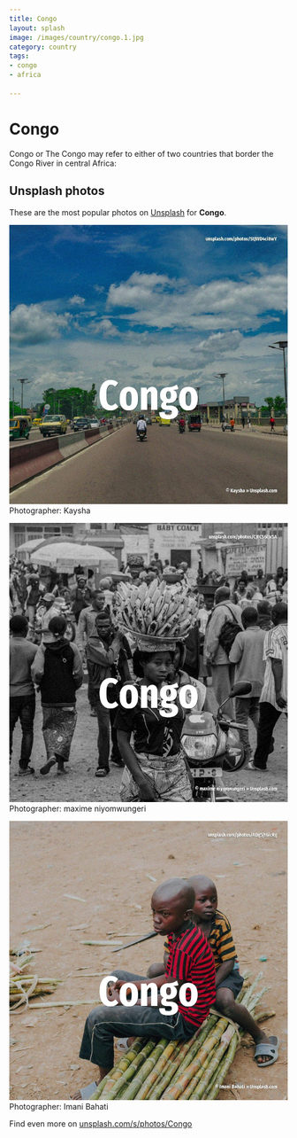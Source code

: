 ```yaml
---
title: Congo
layout: splash
image: /images/country/congo.1.jpg
category: country
tags:
- congo
- africa

---
```

# Congo

Congo or The Congo may refer to either of two countries that border the Congo River in central  Africa:    

 
## Unsplash photos
These are the most popular photos on [Unsplash](https://unsplash.com) for **Congo**.
 
![Congo](/images/country/congo.1.jpg)
Photographer:  Kaysha
 
![Congo](/images/country/congo.2.jpg)
Photographer:  maxime niyomwungeri
 
![Congo](/images/country/congo.3.jpg)
Photographer:  Imani Bahati
 
Find even more on [unsplash.com/s/photos/Congo](https://unsplash.com/s/photos/Congo)
 
